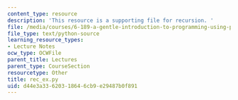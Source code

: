 ```yaml
---
content_type: resource
description: 'This resource is a supporting file for recursion. '
file: /media/courses/6-189-a-gentle-introduction-to-programming-using-python-january-iap-2011/d44e3a33620318646cb9e29487b0f891_rec_ex.py
file_type: text/python-source
learning_resource_types:
- Lecture Notes
ocw_type: OCWFile
parent_title: Lectures
parent_type: CourseSection
resourcetype: Other
title: rec_ex.py
uid: d44e3a33-6203-1864-6cb9-e29487b0f891
---
```

